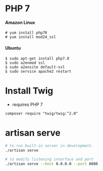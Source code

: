 # PHP 7

#### Amazon Linux

```
# yum install php70
# yum install mod24_ssl
```

#### Ubuntu

```
$ sudo apt-get install php7.0
$ sudo a2enmod ssl
$ sudo a2ensite default-ssl
$ sudo service apache2 restart
```


# Install Twig

- requires PHP 7

```
composer require "twig/twig:^2.0"
```

# artisan serve

```bash
# to run built-in server in development.
./artisan serve

# to modify listening interface and port
./artisan serve --host 0.0.0.0 --port 8080
```
